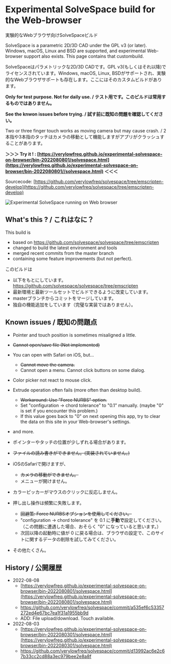 # Experimental SolveSpace build for the Web-browser

実験的なWebブラウザ向けSolveSpaceビルド

SolveSpace is a parametric 2D/3D CAD under the GPL v3 (or later). Windows, macOS, Linux and BSD are supported, and experimental Web-browser support also exists. This page contains that custombuild.

SolveSpaceはパラメトリックな2D/3D CADです。GPL v3(もしくはそれ以降)でライセンスされています。Windows, macOS, Linux, BSDがサポートされ、実験的なWebブラウザサポートも存在します。ここにはそのカスタムビルドがあります。

**Only for test purpose. Not for daily use. / テスト用です。このビルドは常用するものではありません。**

**See the knwon issues before trying. / 試す前に既知の問題を確認してください。**

Two or three finger touch works as moving camera but may cause crash. / 2本指や3本指のタッチはカメラの移動として機能しますがアプリがクラッシュすることがあります。

**＞＞＞ Try it ! : [https://verylowfreq.github.io/experimental-solvespace-on-browser/bin-2022080801/solvespace.html](https://verylowfreq.github.io/experimental-solvespace-on-browser/bin-2022080801//solvespace.html) ＜＜＜**

Sourcecode: [https://github.com/verylowfreq/solvespace/tree/emscripten-develop](https://github.com/verylowfreq/solvespace/tree/emscripten-develop)

![Experimental SolveSpace running on Web browser](https://user-images.githubusercontent.com/60875431/182646032-7d90a7ac-01d5-43fd-acf9-e690887ba856.png)

## What's this ? / これはなに？

This build is

 - based on https://github.com/solvespace/solvespace/tree/emscripten
 - changed to build the latest environment and tools
 - merged recent commits from the master branch
 - containing some feature improvements (but not perfect).

このビルドは

 - 以下をもとにしています。 https://github.com/solvespace/solvespace/tree/emscripten
 - 最新環境と最新ツールセットでビルドできるように改変しています。
 - masterブランチからコミットをマージしています。
 - 独自の機能追加をしています（完璧な実装ではありません）。

## Known issues / 既知の問題点

 - Pointer and touch position is sometimes misaligned a little.
 - ~~Cannot open/save file (Not implemented)~~
 - You can open with Safari on iOS, but...
   - ~~Cannot move the camera.~~
   - Cannot open a menu. Cannot click buttons on some dialog.
 - Color picker not react to mouse click.
 - Extrude operation often fails (more often than desktop build).
   - ~~Workaround: Use "Force NURBS" option.~~
   - Set "configuration -> chord tolerance" to "0.1" manually. (maybe "0" is set if you encounter this problem.)
   - If this value goes back to "0" on next opening this app, try to clear the data on this site in your Web-browser's settings.
 - and more.

 - ポインターやタッチの位置が少しずれる場合があります。
 - ~~ファイルの読み書きができません。(実装されていません。)~~
 - iOSのSafariで開けますが、
   - ~~カメラの移動ができません。~~
   - メニューが開けません。
 - カラーピッカーがマウスのクリックに反応しません。
 - 押し出し操作は頻繁に失敗します。
   - ~~回避策: Force NURBSオプションを使用してください。~~
   - "configuration -> chord tolerance" を 0.1 に**手動で**設定してください。（この問題に遭遇した場合、おそらく "0" になっていると思います。）
   - 次回以降の起動時に値が 0 に戻る場合は、ブラウザの設定で、このサイトに関するデータの削除を試してみてください。
 - その他たくさん。


## History / 公開履歴

 - 2022-08-08
   - [https://verylowfreq.github.io/experimental-solvespace-on-browser/bin-2022080801/solvespace.html](https://verylowfreq.github.io/experimental-solvespace-on-browser/bin-2022080801/solvespace.html)
   - https://github.com/verylowfreq/solvespace/commit/a535ef6c53357272ed4e67bc7ea1f31a1955bb9d
   - ADD: File upload/download. Touch available.
 - 2022-08-03
   - [https://verylowfreq.github.io/experimental-solvespace-on-browser/bin-2022080301/solvespace.html](https://verylowfreq.github.io/experimental-solvespace-on-browser/bin-2022080301/solvespace.html)
   - https://github.com/verylowfreq/solvespace/commit/d13992ac6e2c67b33cc2cd88a3ec979bee2e8a8f

